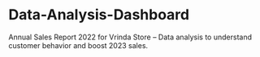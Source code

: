 # Data-Analysis-Dashboard
Annual Sales Report 2022 for Vrinda Store – Data analysis to understand customer behavior and boost 2023 sales.
